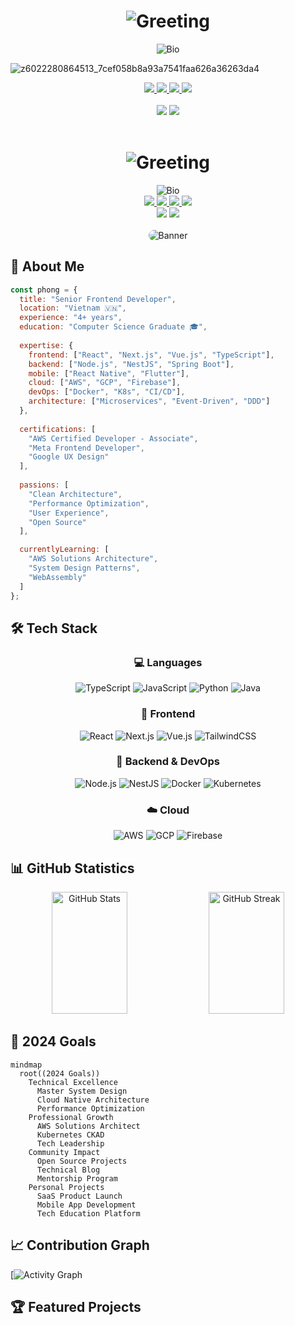 <h1 align="center">
  <img src="https://readme-typing-svg.herokuapp.com?font=JetBrains+Mono&weight=600&size=40&duration=4000&pause=1000&color=54A6FF&center=true&vCenter=true&widt...Profile!" alt="Greeting"/>
</h1>

<div align="center">
  <img src="https://readme-typing-svg.herokuapp.com?font=JetBrains+Mono&size=22&duration=4000&pause=1000&color=54A6FF&center=true&vCenter=true&width=600&lines...EF%B8%8F" alt="Bio"/>
</div>

![z6022280864513_7cef058b8a93a7541faa626a36263da4](https://github.com/user-attachments/assets/afe81266-88b9-4222-b221-391ce1a15794)

<div align="center">
  <a href="https://github.com/hoangtuanphong1a" target="_blank">
    <img src="https://img.shields.io/badge/GitHub-100000?style=for-the-badge&logo=github&logoColor=white&color=54A6FF"/>
  </a>
  <a href="https://linkedin.com/in/yourprofile" target="_blank">
    <img src="https://img.shields.io/badge/LinkedIn-0077B5?style=for-the-badge&logo=linkedin&logoColor=white&color=54A6FF"/>
  </a>
  <a href="https://dev.to/yourprofile" target="_blank">
    <img src="https://img.shields.io/badge/dev.to-0A0A0A?style=for-the-badge&logo=devdotto&logoColor=white&color=54A6FF"/>
  </a>
  <a href="mailto:your.email@example.com">
    <img src="https://img.shields.io/badge/Email-D14836?style=for-the-badge&logo=gmail&logoColor=white&color=54A6FF"/>
  </a>
</div>

<br/>

<div align="center">
  <img src="https://komarev.com/ghpvc/?username=hoangtuanphong1a&style=for-the-badge&color=54A6FF"/>
  <img src="https://img.shields.io/github/followers/hoangtuanphong1a?style=for-the-badge&color=54A6FF"/>
</div>

<br/>
<h1 align="center">
  <img src="https://readme-typing-svg.herokuapp.com?font=JetBrains+Mono&weight=600&size=40&duration=4000&pause=1000&color=54A6FF&center=true&vCenter=true&widt...Profile!" alt="Greeting"/>
</h1>

<div align="center">
  <img src="https://readme-typing-svg.herokuapp.com?font=JetBrains+Mono&size=22&duration=4000&pause=1000&color=54A6FF&center=true&vCenter=true&width=600&lines...EF%B8%8F" alt="Bio"/>
</div>

<div align="center">
  <a href="https://github.com/hoangtuanphong1a" target="_blank">
    <img src="https://img.shields.io/badge/GitHub-100000?style=for-the-badge&logo=github&logoColor=white&color=54A6FF"/>
  </a>
  <a href="https://linkedin.com/in/yourprofile" target="_blank">
    <img src="https://img.shields.io/badge/LinkedIn-0077B5?style=for-the-badge&logo=linkedin&logoColor=white&color=54A6FF"/>
  </a>
  <a href="https://dev.to/yourprofile" target="_blank">
    <img src="https://img.shields.io/badge/dev.to-0A0A0A?style=for-the-badge&logo=devdotto&logoColor=white&color=54A6FF"/>
  </a>
  <a href="mailto:your.email@example.com">
    <img src="https://img.shields.io/badge/Email-D14836?style=for-the-badge&logo=gmail&logoColor=white&color=54A6FF"/>
  </a>
</div>

<div align="center">
  <img src="https://komarev.com/ghpvc/?username=hoangtuanphong1a&style=for-the-badge&color=54A6FF"/>
  <img src="https://img.shields.io/github/followers/hoangtuanphong1a?style=for-the-badge&color=54A6FF"/>
</div>

<br/>

<div align="center">
  <img src="https://raw.githubusercontent.com/hoangtuanphong1a/hoangtuanphong1a/main/assets/banner.gif" alt="Banner" style="max-width: 100%; border-radius: 10px;"/>
</div>

## 💫 About Me

```javascript
const phong = {
  title: "Senior Frontend Developer",
  location: "Vietnam 🇻🇳",
  experience: "4+ years",
  education: "Computer Science Graduate 🎓",
  
  expertise: {
    frontend: ["React", "Next.js", "Vue.js", "TypeScript"],
    backend: ["Node.js", "NestJS", "Spring Boot"],
    mobile: ["React Native", "Flutter"],
    cloud: ["AWS", "GCP", "Firebase"],
    devOps: ["Docker", "K8s", "CI/CD"],
    architecture: ["Microservices", "Event-Driven", "DDD"]
  },
  
  certifications: [
    "AWS Certified Developer - Associate",
    "Meta Frontend Developer",
    "Google UX Design"
  ],
  
  passions: [
    "Clean Architecture",
    "Performance Optimization",
    "User Experience",
    "Open Source"
  ],

  currentlyLearning: [
    "AWS Solutions Architecture",
    "System Design Patterns",
    "WebAssembly"
  ]
};
```

## 🛠️ Tech Stack

<div align="center">

### 💻 Languages
![TypeScript](https://img.shields.io/badge/TypeScript-3178C6?style=for-the-badge&logo=typescript&logoColor=white)
![JavaScript](https://img.shields.io/badge/JavaScript-F7DF1E?style=for-the-badge&logo=javascript&logoColor=black)
![Python](https://img.shields.io/badge/Python-3776AB?style=for-the-badge&logo=python&logoColor=white)
![Java](https://img.shields.io/badge/Java-ED8B00?style=for-the-badge&logo=openjdk&logoColor=white)

### 🎨 Frontend
![React](https://img.shields.io/badge/React-20232A?style=for-the-badge&logo=react&logoColor=61DAFB)
![Next.js](https://img.shields.io/badge/Next.js-000000?style=for-the-badge&logo=next.js&logoColor=white)
![Vue.js](https://img.shields.io/badge/Vue.js-35495E?style=for-the-badge&logo=vue.js&logoColor=4FC08D)
![TailwindCSS](https://img.shields.io/badge/Tailwind_CSS-38B2AC?style=for-the-badge&logo=tailwind-css&logoColor=white)

### 🔧 Backend & DevOps
![Node.js](https://img.shields.io/badge/Node.js-339933?style=for-the-badge&logo=node.js&logoColor=white)
![NestJS](https://img.shields.io/badge/NestJS-E0234E?style=for-the-badge&logo=nestjs&logoColor=white)
![Docker](https://img.shields.io/badge/Docker-2496ED?style=for-the-badge&logo=docker&logoColor=white)
![Kubernetes](https://img.shields.io/badge/Kubernetes-326CE5?style=for-the-badge&logo=kubernetes&logoColor=white)

### ☁️ Cloud
![AWS](https://img.shields.io/badge/AWS-FF9900?style=for-the-badge&logo=amazon-aws&logoColor=white)
![GCP](https://img.shields.io/badge/Google_Cloud-4285F4?style=for-the-badge&logo=google-cloud&logoColor=white)
![Firebase](https://img.shields.io/badge/Firebase-FFCA28?style=for-the-badge&logo=firebase&logoColor=black)

</div>

## 📊 GitHub Statistics

<div align="center">
  <img width="49%" height="195px" src="https://github-readme-stats.vercel.app/api?username=hoangtuanphong1a&show_icons=true&count_private=true&hide_border=true&title_color=54A6FF&icon_c...r=54A6FF" alt="GitHub Stats"/>
  <img width="49%" height="195px" src="https://github-readme-streak-stats.herokuapp.com/?user=hoangtuanphong1a&hide_border=true&theme=transparent&background=0d1117&stroke=54A6FF&ring=54...s=FFFFFF" alt="GitHub Streak"/>
</div>

## 🎯 2024 Goals

```mermaid
mindmap
  root((2024 Goals))
    Technical Excellence
      Master System Design
      Cloud Native Architecture
      Performance Optimization
    Professional Growth
      AWS Solutions Architect
      Kubernetes CKAD
      Tech Leadership
    Community Impact
      Open Source Projects
      Technical Blog
      Mentorship Program
    Personal Projects
      SaaS Product Launch
      Mobile App Development
      Tech Education Platform
```

## 📈 Contribution Graph

[![Activity Graph](https://github-readme-activity-graph.vercel.app/graph?username=hoangtuanphong1a&theme=react-dark&hide_border=true&bg_color=0d1117&color=54A6FF&lin...ty-graph)

## 🏆 Featured Projects
